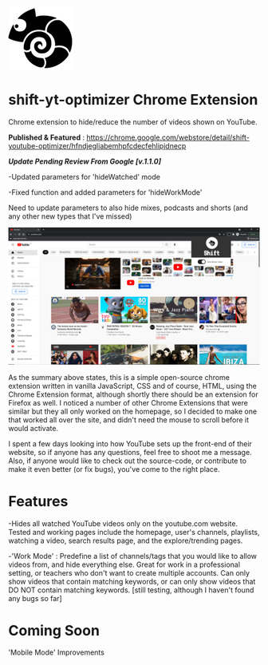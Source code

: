 ![logo icon of shift-yt-optimizer](./ui/icons/icon128px.png)
# shift-yt-optimizer Chrome Extension
Chrome extension to hide/reduce the number of videos shown on YouTube.

**Published & Featured** : https://chrome.google.com/webstore/detail/shift-youtube-optimizer/hfndjegliabemhpfcdecfehlipjdnecp


***Update Pending Review From Google [v.1.1.0]***

-Updated parameters for 'hideWatched' mode

-Fixed function and added parameters for 'hideWorkMode'

Need to update parameters to also hide mixes, podcasts and shorts (and any other new types that I've missed)

![screenshot of shift-yt-optimizer in use](./screenshots/shift_yt_screenshot1.PNG)

As the summary above states, this is a simple open-source chrome extension written in vanilla JavaScript, CSS and of course, HTML, using the Chrome Extension format, although shortly there should be an extension for Firefox as well. I noticed a number of other Chrome Extensions that were similar but they all only worked on the homepage, so I decided to make one that worked all over the site, and didn't need the mouse to scroll before it would activate.

I spent a few days looking into how YouTube sets up the front-end of their website, so if anyone has any questions, feel free to shoot me a message. Also, if anyone would like to check out the source-code, or contribute to make it even better (or fix bugs), you've come to the right place.

# Features

-Hides all watched YouTube videos only on the youtube.com website. Tested and working pages include the homepage, user's channels, playlists, watching a video, search results page, and the explore/trending pages.

-'Work Mode' : Predefine a list of channels/tags that you would like to allow videos from, and hide everything else. Great for work in a professional setting, or teachers who don't want to create multiple accounts. Can only show videos that contain matching keywords, or can only show videos that DO NOT contain matching keywords. [still testing, although I haven't found any bugs so far]

# Coming Soon

'Mobile Mode' Improvements
